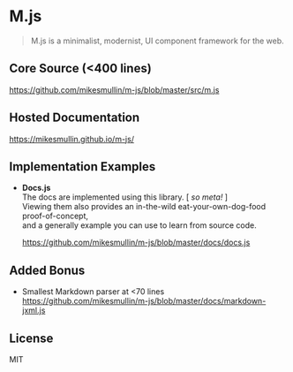 # M.js

> M.js is a minimalist, modernist, UI component framework for the web.

## Core Source (<400 lines)

https://github.com/mikesmullin/m-js/blob/master/src/m.js

## Hosted Documentation

https://mikesmullin.github.io/m-js/

## Implementation Examples

* **Docs.js**  
  The docs are implemented using this library. [ _so meta!_ ]  
	Viewing them also provides an in-the-wild eat-your-own-dog-food proof-of-concept,  
	and a generally example you can use to learn from source code.

  https://github.com/mikesmullin/m-js/blob/master/docs/docs.js

## Added Bonus

- Smallest Markdown parser at <70 lines  
  https://github.com/mikesmullin/m-js/blob/master/docs/markdown-jxml.js


## License

MIT